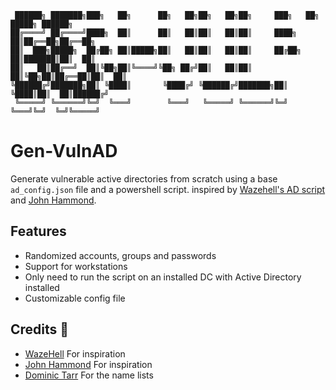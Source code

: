 ```shell
 ██████╗ ███████╗███╗   ██╗      ██╗   ██╗██╗   ██╗██╗     ███╗   ██╗ █████╗ ██████╗
██╔════╝ ██╔════╝████╗  ██║      ██║   ██║██║   ██║██║     ████╗  ██║██╔══██╗██╔══██╗
██║  ███╗█████╗  ██╔██╗ ██║█████╗██║   ██║██║   ██║██║     ██╔██╗ ██║███████║██║  ██║
██║   ██║██╔══╝  ██║╚██╗██║╚════╝╚██╗ ██╔╝██║   ██║██║     ██║╚██╗██║██╔══██║██║  ██║
╚██████╔╝███████╗██║ ╚████║       ╚████╔╝ ╚██████╔╝███████╗██║ ╚████║██║  ██║██████╔╝
 ╚═════╝ ╚══════╝╚═╝  ╚═══╝        ╚═══╝   ╚═════╝ ╚══════╝╚═╝  ╚═══╝╚═╝  ╚═╝╚═════╝
```
# Gen-VulnAD

Generate vulnerable active directories from scratch using a base `ad_config.json` file and a powershell script. inspired by [Wazehell's AD script](https://github.com/WazeHell/vulnerable-AD) and [John Hammond](https://github.com/JohnHammond).  

## Features
* Randomized accounts, groups and passwords
* Support for workstations
* Only need to run the script on an installed DC with Active Directory installed
* Customizable config file


## Credits :yellow_heart:
* [WazeHell](https://github.com/WazeHell/) For inspiration
* [John Hammond](https://github.com/JohnHammond) For inspiration
* [Dominic Tarr](https://github.com/dominictarr) For the name lists